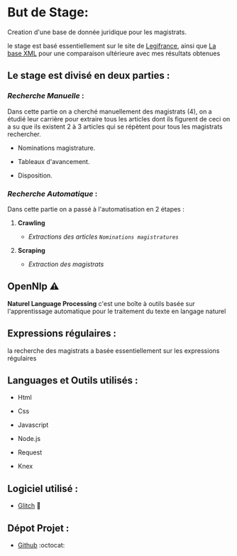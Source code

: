 # But de Stage:

Creation d'une base de donnée juridique pour les magistrats.


le stage est basé essentiellement sur le site de [Legifrance](https://www.legifrance.gouv.fr/), ainsi que [La base XML]( https://www.steinertriples.fr/ncohen/data/nominations_JORF/) pour une comparaison ultérieure avec mes résultats obtenues 

## Le stage est divisé en deux parties :
 
### *Recherche Manuelle* :

Dans cette partie on a cherché manuellement des magistrats (4), on a étudié leur carrière pour extraire tous les articles dont ils figurent de ceci on a su que ils existent 2 à 3 articles qui se répètent pour tous les magistrats rechercher.

- Nominations magistrature.

- Tableaux d'avancement.

- Disposition.


### *Recherche Automatique* :
  

Dans cette partie on a passé à l'automatisation en 2 étapes :


 1. **Crawling** 
     - *Extractions des articles `Nominations magistratures`*
 
 2. **Scraping** 
     - *Extraction des magistrats*





## OpenNlp :warning:

**Naturel Language Processing** c'est une boîte à outils basée sur l'apprentissage automatique pour le traitement du texte en langage naturel

## Expressions régulaires :

la recherche des magistrats a basée essentiellement sur les expressions régulaires 

## Languages et Outils utilisés :

- Html

- Css
 
- Javascript

- Node.js

- Request

- Knex


## Logiciel utilisé :

- [Glitch](https://glitch.com) :flags:

## Dépot Projet :

- [Github](https://github.com/) :octocat:
